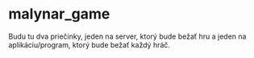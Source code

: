 # malynar_game
Budu tu dva priečinky, jeden na server, ktorý bude bežať hru a jeden na aplikáciu/program, ktorý bude bežať každý hráč.

